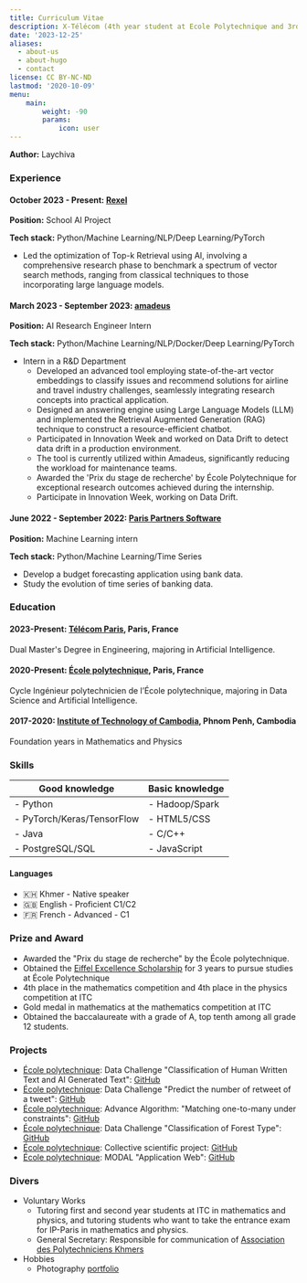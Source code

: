 ```yaml
---
title: Curriculum Vitae
description: X-Télécom (4th year student at Ecole Polytechnique and 3rd year student at Télécom Paris, majoring in Data Science and AI.
date: '2023-12-25'
aliases:
  - about-us
  - about-hugo
  - contact
license: CC BY-NC-ND
lastmod: '2020-10-09'
menu:
    main: 
        weight: -90
        params:
            icon: user
---
```


**Author:** Laychiva

<!-- ![Profile Picture](./img/chiva.jpg) -->

<!-- - [Facebook](https://www.facebook.com/laychiva/) -->
<!-- - [Twitter](https://twitter.com/laychiva) -->
<!-- - [GitHub](https://github.com/Laychiva) -->
<!-- - [Instagram](https://www.instagram.com/laychivachhout/) -->
<!-- - [LinkedIn](https://www.linkedin.com/in/laychiva-chhout-0789a41ab/) -->

### Experience

#### October 2023 - Present: [Rexel](https://www.rexel.fr/frx/)
**Position:** School AI Project

**Tech stack:** Python/Machine Learning/NLP/Deep Learning/PyTorch
- Led the optimization of Top-k Retrieval using AI, involving a comprehensive research phase to benchmark a spectrum of vector search methods, ranging from classical techniques to those incorporating large language models.

#### March 2023 - September 2023: [amadeus](https://amadeus.com/fr)
**Position:** AI Research Engineer Intern

**Tech stack:** Python/Machine Learning/NLP/Docker/Deep Learning/PyTorch

- Intern in a R&D Department
  - Developed an advanced tool employing state-of-the-art vector embeddings to classify issues and recommend solutions for airline and travel industry challenges, seamlessly integrating research concepts into practical application.
  - Designed an answering engine using Large Language Models (LLM) and implemented the Retrieval Augmented Generation (RAG) technique to construct a resource-efficient chatbot.
  - Participated in Innovation Week and worked on Data Drift to detect data drift in a production environment.
  - The tool is currently utilized within Amadeus, significantly reducing the workload for maintenance teams.
  - Awarded the 'Prix du stage de recherche' by École Polytechnique for exceptional research outcomes achieved during the internship.
  - Participate in Innovation Week, working on Data Drift.

#### June 2022 - September 2022: [Paris Partners Software](https://www.parispartners.com)
**Position:** Machine Learning intern

**Tech stack:** Python/Machine Learning/Time Series

- Develop a budget forecasting application using bank data.
- Study the evolution of time series of banking data.

### Education

#### 2023-Present: [Télécom Paris](https://www.telecom-paris.fr), Paris, France
Dual Master's Degree in Engineering, majoring in Artificial Intelligence.

#### 2020-Present: [École polytechnique](https://www.polytechnique.edu/), Paris, France
Cycle Ingénieur polytechnicien de l’École polytechnique, majoring in Data Science and Artificial Intelligence.

#### 2017-2020: [Institute of Technology of Cambodia](https://itc.edu.kh), Phnom Penh, Cambodia
Foundation years in Mathematics and Physics

### Skills

| **Good knowledge**      | **Basic knowledge**  |
| ----------------------- | -------------------- |
| - Python                | - Hadoop/Spark       |
| - PyTorch/Keras/TensorFlow | - HTML5/CSS       |
| - Java                  | - C/C++              |
| - PostgreSQL/SQL        | - JavaScript         |


#### Languages
- 🇰🇭 Khmer - Native speaker
- 🇬🇧 English - Proficient C1/C2
- 🇫🇷 French - Advanced - C1

### Prize and Award
- Awarded the "Prix du stage de recherche" by the École polytechnique.
- Obtained the [Eiffel Excellence Scholarship](https://www.campusfrance.org/en/eiffel-scholarship-program-of-excellence) for 3 years to pursue studies at École Polytechnique
- 4th place in the mathematics competition and 4th place in the physics competition at ITC
- Gold medal in mathematics at the mathematics competition at ITC
- Obtained the baccalaureate with a grade of A, top tenth among all grade 12 students.

### Projects
- [École polytechnique](https://www.polytechnique.edu/): Data Challenge "Classification of Human Written Text and AI Generated Text": [GitHub](https://github.com/Laychiva/Text-Classification)
- [École polytechnique](https://www.polytechnique.edu/): Data Challenge "Predict the number of retweet of a tweet": [GitHub](https://github.com/Laychiva/retweettwitter)
- [École polytechnique](https://www.polytechnique.edu/): Advance Algorithm: "Matching one-to-many under constraints": [GitHub](https://github.com/Laychiva/AdvanceAlgorithmProject)
- [École polytechnique](https://www.polytechnique.edu/): Data Challenge "Classification of Forest Type": [GitHub](https://github.com/Laychiva/Forest-classification)
- [École polytechnique](https://www.polytechnique.edu/): Collective scientific project: [GitHub](https://github.com/Laychiva/psc.java.autoparallel)
- [École polytechnique](https://www.polytechnique.edu/): MODAL "Application Web": [GitHub](https://github.com/liu0080/ModalProject)

### Divers
- Voluntary Works
  - Tutoring first and second year students at ITC in mathematics and physics, and tutoring students who want to take the entrance exam for IP-Paris in mathematics and physics.
  - General Secretary: Responsible for communication of [Association des Polytechniciens Khmers](axkhmer.org)
- Hobbies
  - Photography [portfolio](https://www.instagram.com/leptitpouce__/)

